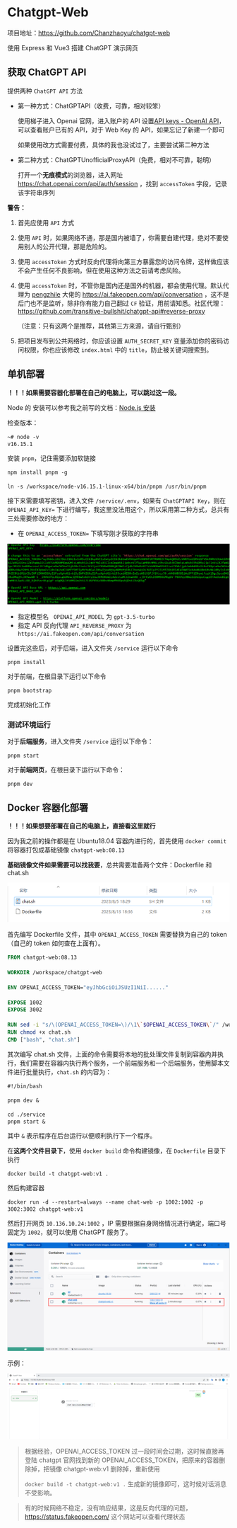 # Chatgpt-Web

项目地址：https://github.com/Chanzhaoyu/chatgpt-web

使用 Express 和 Vue3 搭建 ChatGPT 演示网页

## 获取 ChatGPT API

提供两种 `ChatGPT API` 方法

- 第一种方式：ChatGPTAPI（收费，可靠，相对较笨）

  使用梯子进入 Openai 官网，进入账户的 API 设置[API keys - OpenAI API](https://platform.openai.com/account/api-keys)，可以查看账户已有的 API，对于 Web Key 的 API，如果忘记了新建一个即可

  如果使用改方式需要付费，具体的我也没试过了，主要尝试第二种方法

- 第二种方式：ChatGPTUnofficialProxyAPI（免费，相对不可靠，聪明）

  打开一个**无痕模式**的浏览器，进入网址 https://chat.openai.com/api/auth/session ，找到 `accessToken` 字段，记录该字符串序列

**警告：**

1. 首先应使用 `API` 方式

2. 使用 `API` 时，如果网络不通，那是国内被墙了，你需要自建代理，绝对不要使用别人的公开代理，那是危险的。

3. 使用 `accessToken` 方式时反向代理将向第三方暴露您的访问令牌，这样做应该不会产生任何不良影响，但在使用这种方法之前请考虑风险。

4. 使用 `accessToken` 时，不管你是国内还是国外的机器，都会使用代理。默认代理为 [pengzhile](https://github.com/pengzhile) 大佬的 https://ai.fakeopen.com/api/conversation ，这不是后门也不是监听，除非你有能力自己翻过 `CF` 验证，用前请知悉。社区代理：https://github.com/transitive-bullshit/chatgpt-api#reverse-proxy

   （注意：只有这两个是推荐，其他第三方来源，请自行甄别）

5. 把项目发布到公共网络时，你应该设置 `AUTH_SECRET_KEY` 变量添加你的密码访问权限，你也应该修改 `index.html` 中的 `title`，防止被关键词搜索到。

## 单机部署

**！！！如果需要容器化部署在自己的电脑上，可以跳过这一段。**



Node 的 安装可以参考我之前写的文档：[Node.js 安装](https://notebook-lzl.readthedocs.io/zh/latest/%E7%AC%94%E8%AE%B0/06%E5%B0%8F%E5%B7%A5%E5%85%B7/09Nodejs.html#id2)

检查版本：

```
~# node -v
v16.15.1
```

安装 `pnpm`，记住需要添加软链接

```
npm install pnpm -g

ln -s /workspace/node-v16.15.1-linux-x64/bin/pnpm /usr/bin/pnpm
```

接下来需要填写密钥，进入文件 `/service/.env`，如果有 `ChatGPTAPI Key`，则在 `OPENAI_API_KEY=` 下进行编写，我这里没法用这个，所以采用第二种方式，总共有三处需要修改的地方：

- 在 `OPENAI_ACCESS_TOKEN=` 下填写刚才获取的字符串

![](../../figs.assets/image-20230805173537267.png)

- 指定模型名 ` OPENAI_API_MODEL` 为 `gpt-3.5-turbo`
- 指定 API 反向代理 `API_REVERSE_PROXY` 为 `https://ai.fakeopen.com/api/conversation`

 设置完这些后，对于后端，进入文件夹 `/service` 运行以下命令

```
pnpm install
```

对于前端，在根目录下运行以下命令

```
pnpm bootstrap
```

完成初始化工作

### 测试环境运行

对于**后端服务**，进入文件夹 `/service` 运行以下命令：

```
pnpm start
```

对于**前端网页**，在根目录下运行以下命令：

```
pnpm dev
```

## Docker 容器化部署

**！！！如果想要部署在自己的电脑上，直接看这里就行**



因为我之前的操作都是在 Ubuntu18.04 容器内进行的，首先使用 `docker commit` 将容器打包成基础镜像 `chatgpt-web:08.13`

**基础镜像文件如果需要可以找我要**，总共需要准备两个文件：Dockerfile 和 chat.sh

![](../../figs.assets/image-20231107204344969.png)

首先编写 Dockerfile 文件，其中 `OPENAI_ACCESS_TOKEN` 需要替换为自己的 token（自己的 token 如何查在上面有）。

```dockerfile
FROM chatgpt-web:08.13

WORKDIR /workspace/chatgpt-web

ENV OPENAI_ACCESS_TOKEN="eyJhbGciOiJSUzI1NiI......" 

EXPOSE 1002
EXPOSE 3002

RUN sed -i "s/\(OPENAI_ACCESS_TOKEN=\)/\1\`$OPENAI_ACCESS_TOKEN\`/" /workspace/chatgpt-web/service/.env 
RUN chmod +x chat.sh
CMD ["bash", "chat.sh"]
```

其次编写 chat.sh 文件，上面的命令需要将本地的批处理文件复制到容器内并执行，我们需要在容器内执行两个服务，一个前端服务和一个后端服务，使用脚本文件进行批量执行，`chat.sh` 的内容为：

```shell
#!/bin/bash

pnpm dev &

cd ./service
pnpm start &
```

其中 `&` 表示程序在后台运行以便顺利执行下一个程序。

在**这两个文件目录下**，使用 `docker build` 命令构建镜像，在 `Dockerfile` 目录下执行

```
docker build -t chatgpt-web:v1 .
```

然后构建容器

```
docker run -d --restart=always --name chat-web -p 1002:1002 -p 3002:3002 chatgpt-web:v1
```

然后打开网页 `10.136.10.24:1002` ，IP 需要根据自身网络情况进行确定，端口号固定为 `1002`，就可以使用 ChatGPT 服务了。

![](../../figs.assets/image-20230805183631623.png)

示例：

![](../../figs.assets/image-20230805184140828.png)

> 根据经验，OPENAI_ACCESS_TOKEN 过一段时间会过期，这时候直接再登陆 chatgpt 官网找到新的 OPENAI_ACCESS_TOKEN，把原来的容器删除掉，把镜像 chatgpt-web:v1 删除掉，重新使用
>
> `docker build -t chatgpt-web:v1 .` 生成新的镜像即可，这时候对话消息不受影响。

> 有的时候网络不稳定，没有响应结果，这是反向代理的问题，https://status.fakeopen.com/ 这个网站可以查看代理状态